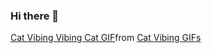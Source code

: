 ### Hi there 👋

<!--
**mo-gaafar/mo-gaafar** is a ✨ _special_ ✨ repository because its `README.md` (this file) appears on your GitHub profile.

Here are some ideas to get you started:

- 🔭 I’m currently working on ...
- 🌱 I’m currently learning ...
- 👯 I’m looking to collaborate on ...
- 🤔 I’m looking for help with ...
- 💬 Ask me about ...
- 📫 How to reach me: ...
- 😄 Pronouns: ...
- ⚡ Fun fact: ...
-->

<div class="tenor-gif-embed" data-postid="19196618" data-share-method="host" data-aspect-ratio="1.77778" data-width="100%"><a href="https://tenor.com/view/cat-vibing-vibing-cat-meme-pc-pcmr-gif-19196618">Cat Vibing Vibing Cat GIF</a>from <a href="https://tenor.com/search/cat+vibing-gifs">Cat Vibing GIFs</a></div> <script type="text/javascript" async src="https://tenor.com/embed.js"></script>
